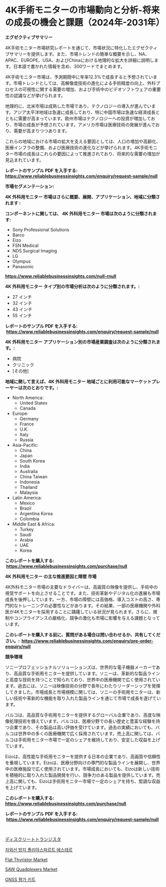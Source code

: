 <p><h1>4K手術モニターの市場動向と分析-将来の成長の機会と課題（2024年-2031年）</h1></p><p><strong>エグゼクティブサマリー</strong></p>
<p><p>4K手術モニター市場研究レポートを通じて、市場状況に特化したエグゼクティブサマリーを提供します。また、市場トレンドの簡単な概要を示し、NA、APAC、EUROPE、USA、およびChinaにおける地理的な拡大を詳細に説明します。日本語で書かれた情報を含め、300ワードでまとめます。</p><p>4K手術モニター市場は、予測期間中に年率12.3%で成長すると予想されています。市場トレンドとしては、高解像度技術の進化による手術精度の向上、外科プロセスの可視性に関する需要の増加、および手術中のビデオソフトウェアの重要性の認識などが挙げられます。</p><p>地理的に、北米市場は成熟した市場であり、テクノロジーの導入が進んでいます。アジア太平洋地域は急速に成長しており、特に中国市場は急速な経済成長とともに需要が高まっています。欧州市場はテクノロジーへの投資が増加しており、市場の成長が予想されています。アメリカ市場は医療技術の発展が進んでおり、需要が高まりつつあります。</p><p>これらの地域における市場の拡大を支える要因としては、人口の増加や高齢化、医療インフラの整備、および医療技術の進化などが挙げられます。4K手術モニター市場の成長はこれらの要因によって推進されており、将来的な需要の増加が見込まれています。</p></p>
<p><strong>レポートのサンプル PDF を入手する: <a href="https://www.reliablebusinessinsights.com/enquiry/request-sample/null">https://www.reliablebusinessinsights.com/enquiry/request-sample/null</a></strong></p>
<p><strong>市場セグメンテーション:</strong></p>
<p><strong> 4K 外科用モニター 市場はさらに概要、展開、アプリケーション、地域に分類されます :</strong></p>
<p><strong>コンポーネントに関しては、 4K 外科用モニター 市場は次のように分類されます: &nbsp;</strong></p>
<p><ul><li>Sony Professional Solutions</li><li>Barco</li><li>Eizo</li><li>FSN Medical</li><li>NDS Surgical Imaging</li><li>LG</li><li>Olympus</li><li>Panasonic</li></ul></p>
<p><strong><a href="https://www.reliablebusinessinsights.com/null-rnull">https://www.reliablebusinessinsights.com/null-rnull</a></strong></p>
<p><strong> 4K 外科用モニター タイプ別の市場分析は次のように分類されます。:</strong></p>
<p><ul><li>27 インチ</li><li>32 インチ</li><li>43 インチ</li><li>55 インチ</li></ul></p>
<p><strong>レポートのサンプル PDF を入手する: &nbsp;<a href="https://www.reliablebusinessinsights.com/enquiry/request-sample/null">https://www.reliablebusinessinsights.com/enquiry/request-sample/null</a></strong></p>
<p><strong> 4K 外科用モニター アプリケーション別の市場産業調査は次のように分類されます。:</strong></p>
<p><ul><li>病院</li><li>クリニック</li><li>[その他]</li></ul></p>
<p><strong>地域に関して言えば、4K 外科用モニター 地域ごとに利用可能なマーケットプレーヤーは次のとおりです。:</strong></p>
<p><ul>
    <li>
        North America:
        <ul>
            <li>United States</li>
            <li>Canada</li>
        </ul>
    </li>
    <li>
        Europe:
        <ul>
            <li>Germany</li>
            <li>France</li>
            <li>U.K.</li>
            <li>Italy</li>
            <li>Russia</li>
        </ul>
    </li>
    <li>
        Asia-Pacific:
        <ul>
            <li>China</li>
            <li>Japan</li>
            <li>South Korea</li>
            <li>India</li>
            <li>Australia</li>
            <li>China Taiwan</li>
            <li>Indonesia</li>
            <li>Thailand</li>
            <li>Malaysia</li>
        </ul>
    </li>
    <li>
        Latin America:
        <ul>
            <li>Mexico</li>
            <li>Brazil</li>
            <li>Argentina Korea</li>
            <li>Colombia</li>
        </ul>
    </li>
    <li>
        Middle East & Africa:
        <ul>
            <li>Turkey</li>
            <li>Saudi</li>
            <li>Arabia</li>
            <li>UAE</li>
            <li>Korea</li>
        </ul>
    </li>
    </ul></p>
<p><strong>このレポートを購入する: &nbsp;<a href="https://www.reliablebusinessinsights.com/purchase/null">https://www.reliablebusinessinsights.com/purchase/null</a></strong></p>
<p><strong>4K 外科用モニター の主な推進要因と障壁 市場</strong></p>
<p><p>4K外科モニター市場の主要なドライバーは、高画質の映像を提供し、手術中の視覚サポートを向上させることです。また、技術革新やデジタル化の進展も市場成長を後押ししています。一方、市場の障壁には高価格、導入コストの高さ、専門的なトレーニングの必要性などがあります。その結果、一部の医療機関や外科医が4Kモニターを採用することに躊躇している状況が見られます。さらに、規制やコンプライアンスの厳格化、競争の激化も市場に影響を与える課題となっています。</p></p>
<p><strong>このレポートを購入する前に、質問がある場合は問い合わせるか、共有してください。:&nbsp; <a href="https://www.reliablebusinessinsights.com/enquiry/pre-order-enquiry/null">https://www.reliablebusinessinsights.com/enquiry/pre-order-enquiry/null</a></strong></p>
<p><strong>競争環境</strong></p>
<p><p>ソニープロフェッショナルソリューションズは、世界的な電子機器メーカーであり、高品質な手術用モニターを提供しています。ソニーは、革新的な製品ラインと高度な技術を持つことで知られており、世界中の医療機関で広く使用されています。過去には、ソニーは映像技術の分野で長年にわたりリーダーシップを発揮してきました。市場成長と市場規模に関しては、ソニーの手術用モニターは、新しい技術や革新的な機能を取り入れた製品ラインを通じて市場で成長を遂げています。</p><p>バルコは、高品質な手術用モニターを提供するグローバル企業であり、高度な映像処理技術を備えています。バルコは、医療分野での長い歴史と豊富な経験を持つ企業であり、その製品は高い評価を受けています。過去の実績においても、バルコは世界中の多くの医療機関で広く採用されています。売上高に関しては、バルコは手術用モニター市場で一定のシェアを維持しており、安定した収益を上げています。</p><p>Eizoは、高性能な手術用モニターを提供する日本の企業であり、高画質や信頼性を重視しています。Eizoは、医療分野向けの専門的な製品ラインを展開し、世界中の医療施設で広く使用されています。市場成長においても、Eizoは新しい技術を積極的に取り入れた製品開発を行い、競争力のある製品を提供しています。売上高に関しても、Eizoは手術用モニター市場で一定のシェアを持ち、堅調な収益を上げています。</p></p>
<p><strong>このレポートを購入する: &nbsp; <a href="https://www.reliablebusinessinsights.com/purchase/null">https://www.reliablebusinessinsights.com/purchase/null</a></strong></p>
<p><strong>レポートのサンプル PDF を入手する: &nbsp;<a href="https://www.reliablebusinessinsights.com/enquiry/request-sample/null">https://www.reliablebusinessinsights.com/enquiry/request-sample/null</a></strong><strong></strong></p>
<p>&nbsp;</p>
<p><p><a href="https://github.com/dadanedu33/Market-Research-Report-List-2/blob/main/7511002124463.md">ディスクリートトランジスタ</a></p><p><a href="https://github.com/kimvicki3212024/Market-Research-Report-List-1/blob/main/5145476108872.md">자외선 방지 폴리아스파르트 에스테르</a></p><p><a href="https://github.com/Sinjinluong3e0awx2m195k76/Market-Research-Report-List-2/blob/main/flat-thyristor-market.md">Flat Thyristor Market</a></p><p><a href="https://github.com/LitzyGulgowski2023/Market-Research-Report-List-1/blob/main/saw-quadplexers-market.md">SAW Quadplexers Market</a></p><p><a href="https://github.com/marufmohassin05/Market-Research-Report-List-1/blob/main/2124024108873.md">GNSS 평가 키트</a></p></p>